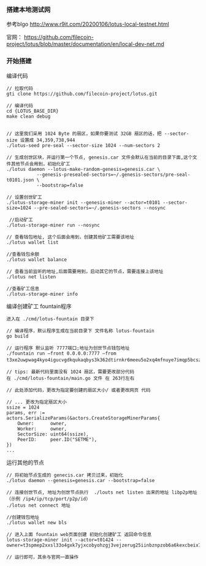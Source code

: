 ### 搭建本地测试网

参考blgo  http://www.r9it.com/20200106/lotus-local-testnet.html

官网： https://github.com/filecoin-project/lotus/blob/master/documentation/en/local-dev-net.md

### 开始搭建


编译代码


    // 拉取代码
    gti clone https://github.com/filecoin-project/lotus.git

    // 编译代码
    cd {LOTUS_BASE_DIR}
    make clean debug 


    // 这里我们采用 1024 Byte 的扇区，如果你要测试 32GB 扇区的话，把 --sector-size 设置成 34,359,738,944
    ./lotus-seed pre-seal --sector-size 1024 --num-sectors 2

    // 生成创世区块，并运行第一个节点, genesis.car 文件会默认在当前的目录下面,这个文件其他节点会用到，初始化矿工
    ./lotus daemon --lotus-make-random-genesis=genesis.car \
			   --genesis-presealed-sectors=~/.genesis-sectors/pre-seal-t0101.json \
			   --bootstrap=false

    // 设置创世矿工
    ./lotus-storage-miner init --genesis-miner --actor=t0101 --sector-size=1024 --pre-sealed-sectors=~/.genesis-sectors --nosync

     //启动矿工
    ./lotus-storage-miner run --nosync

    // 查看钱包地址, 这个后面会用到，创建其他矿工需要该地址
    ./lotus wallet list

    //查看钱包余额
    ./lotus wallet balance
    
    // 查看当前监听的地址,后面需要用到，启动其它的节点，需要连接上该地址
    ./lotus net listen

    //查看矿工信息
    ./lotus-storage-miner info


编译创建矿工 fountain程序

    进入在 ./cmd/lotus-fountain 目录下

    // 编译程序，默认程序生成在当前目录下 文件名称 lotus-fountain 
    go build

    // 运行程序 默认监听 7777端口;地址为创世节点钱包地址
    ./fountain run –front 0.0.0.0:7777 –from t3xe2uwpwag4kyo4igucvgdkqukaqbys3k362dtirnkr6meeu5o2xq4mfnuye7imqp5bcszwq。。。

    // tips: 最新代码里面没有 1024 扇区，需要更改部分代码
    在 ./cmd/lotus-fountain/main.go 文件 在 263行左右

    // 此处添加代码，更改为指定要创建的扇区大小/ 或者更改网页 代码
    
    // ... 更改为指定扇区大小
    ssize = 1024 
	params, err := actors.SerializeParams(&actors.CreateStorageMinerParams{
		Owner:      owner,
		Worker:     owner,
		SectorSize: uint64(ssize),
		PeerID:     peer.ID("SETME"),
	})
    ...




 运行其他的节点

    // 将初始节点生成的 genecis.car 拷贝过来，初始化
    ./lotus daemon --genesis=genesis.car --bootstrap=false   
    
    // 连接创世节点, 地址为创世节点执行  ./louts net listen 出来的地址 libp2p地址（示例 /ip4/ip/tcp/port/p2p/id）
    ./lotus net connect 地址

    //创建钱包地址
    ./lotus wallet new bls

    // 进入上面 fountain web页面创建 初始化创建矿工 返回命令信息
    lotus-storage-miner init --actor=t01424 --owner=t3spmep2xxsl33o4gxk7yjxcobyohzgj3vejzerug25iinbznpzob6a6kexcbeix73th6vjtzfq7boakfdtd6a

    // 运行即可，其余与官网一直操作
    

